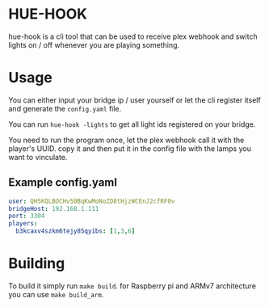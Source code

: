 # HUE-HOOK

hue-hook is a cli tool that can be used to receive plex webhook and switch lights on / off whenever
you are playing something.

# Usage

You can either input your bridge ip / user yourself or let the cli register itself and generate the `config.yaml` file.

You can run `hue-hook -lights` to get all light ids registered on your bridge.

You need to run the program once, let the plex webhook call it with the player's UUID. copy it and then put it in the config file with the lamps you want to vinculate.

## Example config.yaml

```yaml
user: QH5KQLBOCHv50BqKwMoNoZD8tHjzWCEnJ2cfRF0v
bridgeHost: 192.168.1.111
port: 3304
players:
  b3kcaxv4szkm6tejy85qyibs: [1,3,6]
```

# Building

To build it simply run `make build`. for Raspberry pi and ARMv7 architecture you can use `make build_arm`.